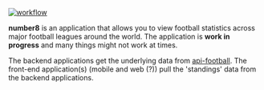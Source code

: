 [![workflow](https://github.com/Thabo08/number8/actions/workflows/main.yml/badge.svg?branch=main)](https://github.com/Thabo08/number8/actions/workflows/main.yml)

**number8** is an application that allows you to view football statistics across major football leagues around the world.
The application is **work in progress** and many things might not work at times. 

The backend applications get the underlying data from [api-football](https://www.api-football.com "API Football"). The front-end
application(s) (mobile and web (?)) pull the 'standings' data from the backend applications.



